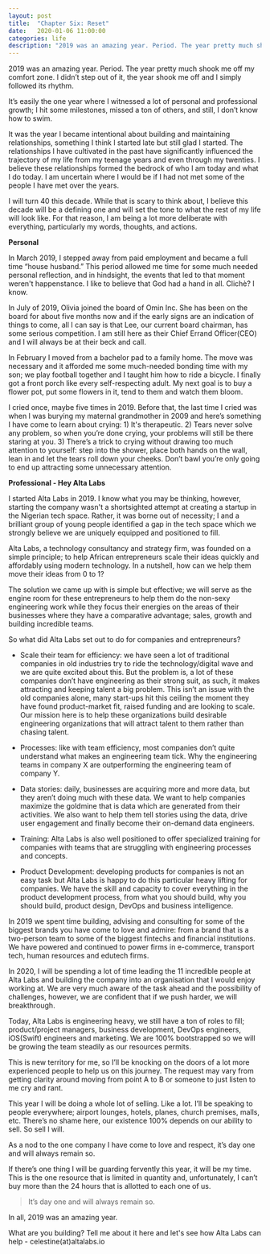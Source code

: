 ```yaml
---
layout: post
title:  "Chapter Six: Reset"
date:   2020-01-06 11:00:00
categories: life
description: "2019 was an amazing year. Period. The year pretty much shook me off my comfort zone. I didn’t step out of it, the year shook me off and I simply followed its rhythm. ."
---
```

2019 was an amazing year. Period. The year pretty much shook me off my comfort zone. I didn’t step out of it, the year shook me off and I simply followed its rhythm. 

It’s easily the one year where I witnessed a lot of personal and professional growth; I hit some milestones, missed a ton of others, and still, I don’t know how to swim. 

It was the year I became intentional about building and maintaining relationships, something I think I started late but still glad I started. The relationships I have cultivated in the past have significantly influenced the trajectory of my life from my teenage years and even through my twenties. I believe these relationships formed the bedrock of who I am today and what I do today. I am uncertain where I would be if I had not met some of the people I have met over the years. 

I will turn 40 this decade. While that is scary to think about, I believe this decade will be a defining one and will set the tone to what the rest of my life will look like. For that reason, I am being a lot more deliberate with everything, particularly my words, thoughts, and actions. 

**Personal**

In March 2019, I stepped away from paid employment and became a full time “house husband.” This period allowed me time for some much needed personal reflection, and in hindsight, the events that led to that moment weren't happenstance. I like to believe that God had a hand in all. Clichè? I know.

In July of 2019, Olivia joined the board of Omin Inc. She has been on the board for about five months now and if the early signs are an indication of things to come, all I can say is that Lee, our current board chairman, has some serious competition. I am still here as their Chief Errand Officer(CEO) and I will always be at their beck and call.

In February I moved from a bachelor pad to a family home. The move was necessary and it afforded me some much-needed bonding time with my son; we play football together and I taught him how to ride a bicycle. I finally got a front porch like every self-respecting adult. My next goal is to buy a flower pot, put some flowers in it, tend to them and watch them bloom. 

I cried once, maybe five times in 2019. Before that, the last time I cried was when I was burying my maternal grandmother in 2009 and here’s something I have come to learn about crying: 1) It's therapeutic. 2) Tears never solve any problem, so when you’re done crying, your problems will still be there staring at you. 3) There’s a trick to crying without drawing too much attention to yourself: step into the shower, place both hands on the wall, lean in and let the tears roll down your cheeks. Don’t bawl you’re only going to end up attracting some unnecessary attention.


**Professional - Hey Alta Labs**

I started Alta Labs in 2019. I know what you may be thinking, however, starting the company wasn't a shortsighted attempt at creating a startup in the Nigerian tech space. Rather, it was borne out of necessity; I and a brilliant group of young people identified a gap in the tech space which we strongly believe we are uniquely equipped and positioned to fill.  

Alta Labs, a technology consultancy and strategy firm, was founded on a simple principle; to help African entrepreneurs scale their ideas quickly and affordably using modern technology. In a nutshell, how can we help them move their ideas from 0 to 1?

The solution we came up with is simple but effective; we will serve as the engine room for these entrepreneurs to help them do the non-sexy engineering work while they focus their energies on the areas of their businesses where they have a comparative advantage; sales, growth and building incredible teams.

So what did Alta Labs set out to do for companies and entrepreneurs?
* Scale their team for efficiency: we have seen a lot of traditional companies in old industries try to ride the technology/digital wave and we are quite excited about this. But the problem is, a lot of these companies don’t have engineering as their strong suit, as such, it makes attracting and keeping talent a big problem. This isn’t an issue with the old companies alone, many start-ups hit this ceiling the moment they have found product-market fit, raised funding and are looking to scale. Our mission here is to help these organizations build desirable engineering organizations that will attract talent to them rather than chasing talent. 

* Processes: like with team efficiency, most companies don’t quite understand what makes an engineering team tick. Why the engineering teams in company X are outperforming the engineering team of company Y. 

* Data stories: daily, businesses are acquiring more and more data, but they aren’t doing much with these data. We want to help companies maximize the goldmine that is data which are generated from their activities. We also want to help them tell stories using the data, drive user engagement and finally become their on-demand data engineers. 

* Training: Alta Labs is also well positioned to offer specialized training for companies with teams that are struggling with engineering processes and concepts. 

* Product Development: developing products for companies is not an easy task but Alta Labs is happy to do this particular heavy lifting for companies. We have the skill and capacity to cover everything in the product development process, from what you should build, why you should build, product design, DevOps and business intelligence.  

In 2019 we spent time building, advising and consulting for some of the biggest brands you have come to love and admire: from a brand that is a two-person team to some of the biggest fintechs and financial institutions. We have powered and continued to power firms in e-commerce, transport tech, human resources and edutech firms. 

In 2020, I will be spending a lot of time leading the 11 incredible people at Alta Labs and building the company into an organisation that I would enjoy working at. We are very much aware of the task ahead and the possibility of challenges, however, we are confident that if we push harder, we will breakthrough. 

Today, Alta Labs is engineering heavy, we still have a ton of roles to fill; product/project managers, business development, DevOps engineers, iOS(Swift) engineers and marketing. We are 100% bootstrapped so we will be growing the team steadily as our resources permits. 

This is new territory for me, so I’ll be knocking on the doors of a lot more experienced people to help us on this journey. The request may vary from getting clarity around moving from point A to B or someone to just listen to me cry and rant. 

This year I will be doing a whole lot of selling. Like a lot. I’ll be speaking to people everywhere; airport lounges, hotels, planes, church premises, malls, etc. There’s no shame here, our existence 100% depends on our ability to sell. So sell I will. 

As a nod to the one company I have come to love and respect, it’s day one and will always remain so.  

If there’s one thing I will be guarding fervently this year, it will be my time. This is the one resource that is limited in quantity and, unfortunately, I can’t buy more than the 24 hours that is allotted to each one of us.  

> It’s day one and will always remain so.  


In all, 2019 was an amazing year.

What are you building? Tell me about it here and let's see how Alta Labs can help - celestine(at)altalabs.io 
